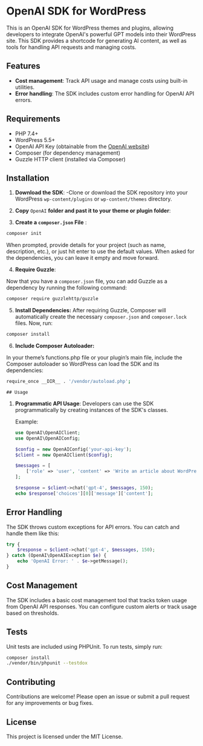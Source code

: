 
# OpenAI SDK for WordPress

This is an OpenAI SDK for WordPress themes and plugins, allowing developers to integrate OpenAI's powerful GPT models into their WordPress site. This SDK provides a shortcode for generating AI content, as well as tools for handling API requests and managing costs.

## Features

- **Cost management**: Track API usage and manage costs using built-in utilities.
- **Error handling**: The SDK includes custom error handling for OpenAI API errors.
## Requirements

- PHP 7.4+
- WordPress 5.5+
- OpenAI API Key (obtainable from the [OpenAI website](https://beta.openai.com/signup/))
- Composer (for dependency management)
- Guzzle HTTP client (installed via Composer)

## Installation

1. **Download the SDK**:
   -Clone or download the SDK repository into your WordPress `wp-content/plugins` or `wp-content/themes` directory.

2. **Copy** `OpenAI` **folder and past it to your theme or plugin folder**:
3. **Create a <code>composer.json</code> File** : 

```bash
composer init
```
When prompted, provide details for your project (such as name, description, etc.), or just hit enter to use the default values. When asked for the dependencies, you can leave it empty and move forward.

4. **Require Guzzle**:

Now that you have a <code>composer.json</code> file, you can add Guzzle as a dependency by running the following command:
```bash
composer require guzzlehttp/guzzle
```
5. **Install Dependencies:**
After requiring Guzzle, Composer will automatically create the necessary <code>composer.json</code> and <code>composer.lock</code> files. Now, run:
```bash
composer install
```
6. **Include Composer Autoloader:**

In your theme’s functions.php file or your plugin’s main file, include the Composer autoloader so WordPress can load the SDK and its dependencies:
```bash
require_once __DIR__ . '/vendor/autoload.php';
```

`## Usage`

1. **Programmatic API Usage**:
   Developers can use the SDK programmatically by creating instances of the SDK's classes.

   Example:

   ```php
   use OpenAI\OpenAIClient;
   use OpenAI\OpenAIConfig;

   $config = new OpenAIConfig('your-api-key');
   $client = new OpenAIClient($config);
   
   $messages = [
       ['role' => 'user', 'content' => 'Write an article about WordPress development.']
   ];

   $response = $client->chat('gpt-4', $messages, 150);
   echo $response['choices'][0]['message']['content'];
   ```

## Error Handling

The SDK throws custom exceptions for API errors. You can catch and handle them like this:

```php
try {
    $response = $client->chat('gpt-4', $messages, 150);
} catch (OpenAI\OpenAIException $e) {
    echo 'OpenAI Error: ' . $e->getMessage();
}
```

## Cost Management

The SDK includes a basic cost management tool that tracks token usage from OpenAI API responses. You can configure custom alerts or track usage based on thresholds.

## Tests

Unit tests are included using PHPUnit. To run tests, simply run:

```bash
composer install
./vendor/bin/phpunit --testdox
```

## Contributing

Contributions are welcome! Please open an issue or submit a pull request for any improvements or bug fixes.

## License

This project is licensed under the MIT License.
